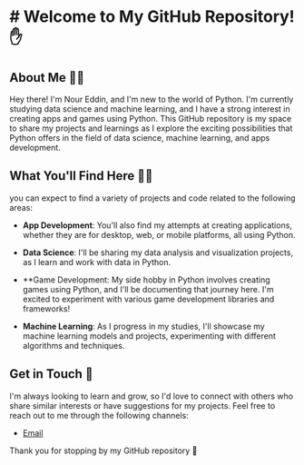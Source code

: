 <h1># Welcome to My GitHub Repository! ✋

## About Me 👨‍💼
Hey there! I'm Nour Eddin, and I'm new to the world of Python. I'm currently studying data science and machine learning, and I have a strong interest in creating apps and games using Python. This GitHub repository is my space to share my projects and learnings as I explore the exciting possibilities that Python offers in the field of data science, machine learning, and apps development.

## What You'll Find Here 👨‍💻
 you can expect to find a variety of projects and code related to the following areas:

- **App Development**: You'll also find my attempts at creating applications, whether they are for desktop, web, or mobile platforms, all using Python.

- **Data Science**: I'll be sharing my data analysis and visualization projects, as I learn and work with data in Python.

- **Game Development: My side hobby in Python involves creating games using Python, and I'll be documenting that journey here. I'm excited to experiment with various game development libraries and frameworks! 

- **Machine Learning**: As I progress in my studies, I'll showcase my machine learning models and projects, experimenting with different algorithms and techniques.


## Get in Touch 👀
I'm always looking to learn and grow, so I'd love to connect with others who share similar interests or have suggestions for my projects. Feel free to reach out to me through the following channels:

- [Email](noureddinofficial@gmail.com)


Thank you for stopping by my GitHub repository 🙌

